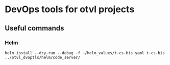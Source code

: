 # DevOps tools for otvl projects

## Useful commands

### Helm

    helm install --dry-run --debug -f ~/helm_values/t-cs-bis.yaml t-cs-bis ../otvl_dvoptls/helm/code_server/